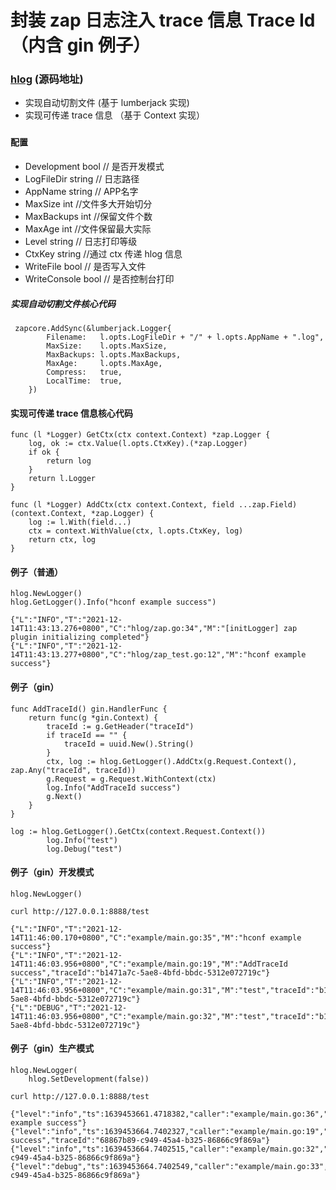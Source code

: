# 封装 zap 日志注入 trace 信息 Trace Id（内含 gin 例子）

### [hlog](https://learning_tools/tree/master/hlog) (源码地址)

- 实现自动切割文件 (基于 lumberjack 实现)
- 实现可传递 trace 信息 （基于 Context 实现）

###   

#### 配置

- Development bool // 是否开发模式
- LogFileDir string // 日志路径
- AppName string // APP名字
- MaxSize int //文件多大开始切分
- MaxBackups int //保留文件个数
- MaxAge int //文件保留最大实际
- Level string // 日志打印等级
- CtxKey string //通过 ctx 传递 hlog 信息
- WriteFile bool // 是否写入文件
- WriteConsole bool // 是否控制台打印

##### 实现自动切割文件核心代码

```base
 zapcore.AddSync(&lumberjack.Logger{
		Filename:   l.opts.LogFileDir + "/" + l.opts.AppName + ".log",
		MaxSize:    l.opts.MaxSize,
		MaxBackups: l.opts.MaxBackups,
		MaxAge:     l.opts.MaxAge,
		Compress:   true,
		LocalTime:  true,
	})
```

#### 实现可传递 trace 信息核心代码

```base
func (l *Logger) GetCtx(ctx context.Context) *zap.Logger {
	log, ok := ctx.Value(l.opts.CtxKey).(*zap.Logger)
	if ok {
		return log
	}
	return l.Logger
}

func (l *Logger) AddCtx(ctx context.Context, field ...zap.Field) (context.Context, *zap.Logger) {
	log := l.With(field...)
	ctx = context.WithValue(ctx, l.opts.CtxKey, log)
	return ctx, log
}
```

#### 例子（普通）

```base
hlog.NewLogger()
hlog.GetLogger().Info("hconf example success")

{"L":"INFO","T":"2021-12-14T11:43:13.276+0800","C":"hlog/zap.go:34","M":"[initLogger] zap plugin initializing completed"}
{"L":"INFO","T":"2021-12-14T11:43:13.277+0800","C":"hlog/zap_test.go:12","M":"hconf example success"}
```

#### 例子（gin）

```base
func AddTraceId() gin.HandlerFunc {
	return func(g *gin.Context) {
		traceId := g.GetHeader("traceId")
		if traceId == "" {
			traceId = uuid.New().String()
		}
		ctx, log := hlog.GetLogger().AddCtx(g.Request.Context(), zap.Any("traceId", traceId))
		g.Request = g.Request.WithContext(ctx)
		log.Info("AddTraceId success")
		g.Next()
	}
}

log := hlog.GetLogger().GetCtx(context.Request.Context())
		log.Info("test")
		log.Debug("test")	
```

#### 例子（gin）开发模式

```base	
hlog.NewLogger()	

curl http://127.0.0.1:8888/test

{"L":"INFO","T":"2021-12-14T11:46:00.170+0800","C":"example/main.go:35","M":"hconf example success"}
{"L":"INFO","T":"2021-12-14T11:46:03.956+0800","C":"example/main.go:19","M":"AddTraceId success","traceId":"b1471a7c-5ae8-4bfd-bbdc-5312e072719c"}
{"L":"INFO","T":"2021-12-14T11:46:03.956+0800","C":"example/main.go:31","M":"test","traceId":"b1471a7c-5ae8-4bfd-bbdc-5312e072719c"}
{"L":"DEBUG","T":"2021-12-14T11:46:03.956+0800","C":"example/main.go:32","M":"test","traceId":"b1471a7c-5ae8-4bfd-bbdc-5312e072719c"}
```

#### 例子（gin）生产模式

```base
hlog.NewLogger(
	hlog.SetDevelopment(false))

curl http://127.0.0.1:8888/test
	
{"level":"info","ts":1639453661.4718382,"caller":"example/main.go:36","msg":"hconf example success"}
{"level":"info","ts":1639453664.7402327,"caller":"example/main.go:19","msg":"AddTraceId success","traceId":"68867b89-c949-45a4-b325-86866c9f869a"}
{"level":"info","ts":1639453664.7402515,"caller":"example/main.go:32","msg":"test","traceId":"68867b89-c949-45a4-b325-86866c9f869a"}
{"level":"debug","ts":1639453664.7402549,"caller":"example/main.go:33","msg":"test","traceId":"68867b89-c949-45a4-b325-86866c9f869a"}
		
```
